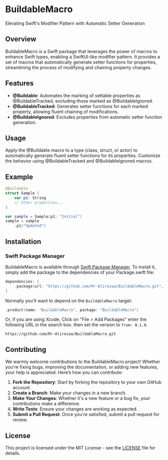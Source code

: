 # BuildableMacro

Elevating Swift's Modifier Pattern with Automatic Setter Generation

## Overview

BuildableMacro is a Swift package that leverages the power of macros to enhance Swift types, enabling a SwiftUI-like modifier pattern. It provides a set of macros that automatically generate setter functions for properties, streamlining the process of modifying and chaining property changes.

## Features

- **@Buildable**: Automates the marking of settable properties as @BuildableTracked, excluding those marked as @BuildableIgnored.
- **@BuildableTracked**: Generates setter functions for each marked property, allowing fluent chaining of modifications.
- **@BuildableIgnored**: Excludes properties from automatic setter function generation.

## Usage

Apply the @Buildable macro to a type (class, struct, or actor) to automatically generate fluent setter functions for its properties. Customize the behavior using @BuildableTracked and @BuildableIgnored macros.

## Example

```swift
@Buildable
struct Sample {
    var p1: String
    // Other properties...
}

var sample = Sample(p1: "Initial")
sample = sample
    .p1("Updated")
```

## Installation

### Swift Package Manager

BuildableMacro is available through [Swift Package Manager](https://www.swift.org/package-manager/). To install
it, simply add the package to the dependencies of your Package.swift file:

```swift
dependencies: [
    .package(url: "https://github.com/Mr-Alirezaa/BuildableMacro.git", from: "0.1.0"),
]
```

Normally you'll want to depend on the `BuildableMacro` target:

```swift
.product(name: "BuildableMacro", package: "BuildableMacro")
```

Or, if you are using Xcode, Click on "File > Add Packages" enter the following URL in the search box. 
then set the version to `from: 0.1.0`. 

```
https://github.com/Mr-Alirezaa/BuildableMacro.git
``` 
## Contributing

We warmly welcome contributions to the BuildableMacro project! Whether you're fixing bugs, improving the documentation, or adding new features, your help is appreciated. Here’s how you can contribute:

1. **Fork the Repository**: Start by forking the repository to your own GitHub account.
2. **Create a Branch**: Make your changes in a new branch.
3. **Make Your Changes**: Whether it's a new feature or a bug fix, your contributions make a difference.
4. **Write Tests**: Ensure your changes are working as expected.
5. **Submit a Pull Request**: Once you're satisfied, submit a pull request for review.

## License

This project is licensed under the MIT License - see the [LICENSE](LICENSE) file for details.
